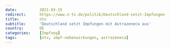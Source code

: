 ```yaml
---
date:          2021-03-15
redirect:      https://www.n-tv.de/politik/Deutschland-setzt-Impfungen-mit-Astrazeneca-aus-article22426727.html
title:         ntv
subtitle:      'Deutschland setzt Impfungen mit Astrazeneca aus'
country:       DE
categories:    [Impfung]
tags:          [ntv, impf-nebenwirkungen, astrazeneca]
---
```

